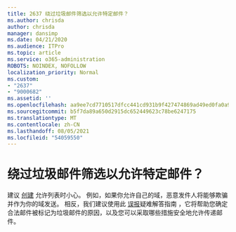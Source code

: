 ```yaml
---
title: 2637 绕过垃圾邮件筛选以允许特定邮件？
ms.author: chrisda
author: chrisda
manager: dansimp
ms.date: 04/21/2020
ms.audience: ITPro
ms.topic: article
ms.service: o365-administration
ROBOTS: NOINDEX, NOFOLLOW
localization_priority: Normal
ms.custom:
- "2637"
- "9000682"
ms.assetid: ''
ms.openlocfilehash: aa9ee7cd7710517dfcc441cd931b9f427474869ad49ed0fa0a91a06e06682ed7
ms.sourcegitcommit: b5f7da89a650d2915dc652449623c78be6247175
ms.translationtype: MT
ms.contentlocale: zh-CN
ms.lasthandoff: 08/05/2021
ms.locfileid: "54059550"
---
```

# <a name="bypass-spam-filtering-to-allow-specific-messages"></a>绕过垃圾邮件筛选以允许特定邮件？

建议 [创建](https://docs.microsoft.com/exchange/troubleshoot/antispam/cautions-against-bypassing-spam-filters) 允许列表时小心。 例如，如果你允许自己的域，恶意发件人将能够欺骗并作为你的域发送。  相反，我们建议使用此 [误报](https://docs.microsoft.com/microsoft-365/security/office-365-security/anti-spam-protection)疑难解答指南 ，它将帮助您确定合法邮件被标记为垃圾邮件的原因，以及您可以采取哪些措施安全地允许传递邮件。
